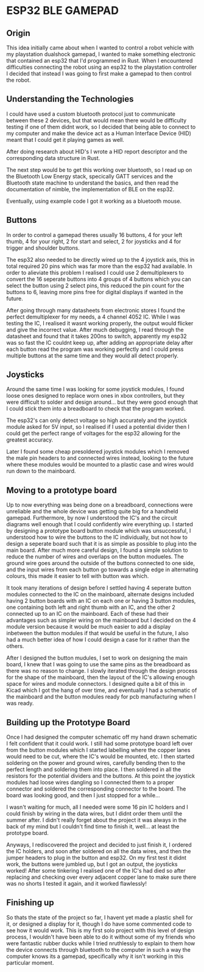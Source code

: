 # ESP32 BLE GAMEPAD
## Origin
This idea initially came about when I wanted to control a robot vehicle with my playstation dualshock gamepad, I wanted to make something electronic that contained an esp32 that I'd programmed in Rust.
When I encountered difficulties connecting the robot using an esp32 to the playstation controller I decided that instead I was going to first make a gamepad to then control the robot.

## Understanding the Technologies
I could have used a custom bluetooth protocol just to communicate between these 2 devices, but that would mean there would be difficulty testing if one of them didnt work, so I decided that being able to connect to my computer and make the device act as a Human Interface Device (HID) meant that I could get it playing games as well.

After doing research about HID's I wrote a HID report descriptor and the corresponding data structure in Rust.

The next step would be to get this working over bluetooth, so I read up on the Bluetooth Low Energy stack, specically GATT services and the Bluetooth state machine to understand the basics, and then read the documentation of nimble, the implementation of BLE on the esp32. 

Eventually, using example code I got it working as a bluetooth mouse.

## Buttons

In order to control a gamepad theres usually 16 buttons, 4 for your left thumb, 4 for your right, 2 for start and select, 2 for joysticks and 4 for trigger and shoulder buttons.

The esp32 also needed to be directly wired up to the 4 joystick axis, this in total required 20 pins which was far more than the esp32 had available.
In order to alieviate this problem I realised I could use 2 demultiplexers to convert the 16 seperate buttons into 4 groups of 4 buttons which you can select the button using 2 select pins, this reduced the pin count for the buttons to 6, leaving more pins free for digital displays if wanted in the future.

After going through many datasheets from electronic stores I found the perfect demultiplexer for my needs, a 4 channel 4052 IC. While I was testing the IC, I realised it wasnt working properly, the output would flicker and give the incorrect value. After much debugging, I read through the datasheet and found that it takes 200ns to switch, apparently my esp32 was so fast the IC couldnt keep up, after adding an appropriate delay after each button read the program was working perfectly and I could press multiple buttons at the same time and they would all detect properly.

## Joysticks

Around the same time I was looking for some joystick modules, I found loose ones designed to replace worn ones in xbox controllers, but they were difficult to solder and design around... but they were good enough that I could stick them into a breadboard to check that the program worked.

The esp32's can only detect voltage so high accurately and the joystick module asked for 5V input, so I realised if I used a potential divider then I could get the perfect range of voltages for the esp32 allowing for the greatest accuracy.

Later I found some cheap presoldered joystick modules which I removed the male pin headers to and connected wires instead, looking to the future where these modules would be mounted to a plastic case and wires would run down to the mainboard.

## Moving to a prototype board

Up to now everything was being done on a breadboard, connections were unreliable and the whole device was getting quite big for a handheld gamepad. Furthermore, by now I understood the IC's and the circuit diagrams well enough that I could confidently wire everything up. I started by designing a prototype board button module which was unsuccessful, I understood how to wire the buttons to the IC individually, but not how to design a seperate board such that it is as simple as possible to plug into the main board. After much more careful design, I found a simple solution to reduce the number of wires and overlaps on the button modueles. The ground wire goes around the outside of the buttons connected to one side, and the input wires from each button go towards a single edge in alternating colours, this made it easier to tell with button was which.

It took many iterations of design before I settled having 4 seperate button modules connected to the IC on the mainboard, alternate designs included having 2 button boards with an IC on each one or having 3 button modules, one containing both left and right thumb with an IC, and the other 2 connected up to an IC on the mainboard. Each of these had their advantages such as simpler wiring on the mainboard but I decided on the 4 module version because it would be much easier to add a display inbetween the button modules if that would be useful in the future, I also had a much better idea of how I could design a case for it rather than the others.

After I designed the button mudules, I set to work on designing the main board, I knew that I was going to use the same pins as the breadboard as there was no reason to change. I slowly iterated through the design process for the shape of the mainboard, then the layout of the IC's allowing enough space for wires and module connectors.
I designed quite a bit of this in Kicad which I got the hang of over time, and eventually I had a schematic of the mainboard and the button modules ready for pcb manufacturing when I was ready.

## Building up the Prototype Board

Once I had designed the computer schematic off my hand drawn schematic I felt confident that it could work. I still had some prototype board left over from the button modules which I started labelling where the copper lanes would need to be cut, where the IC's would be mounted, etc. I then started soldering on the power and ground wires, carefully bending then to the perfect length and soldering them into place. I then soldered in all the resistors for the potential dividers and the buttons. At this point the joystick modules had loose wires dangling so I connected them to a proper connector and soldered the corresponding connector to the board. The board was looking good, and then I just stopped for a while...

I wasn't waiting for much, all I needed were some 16 pin IC holders and I could finish by wiring in the data wires, but I didnt order them until the summer after. I didn't really forget about the project it was always in the back of my mind but I couldn't find time to finish it, well... at least the prototype board.

Anyways, I rediscovered the project and decided to just finish it, I ordered the IC holders, and soon after soldered on all the data wires, and then the jumper headers to plug in the button and esp32. On my first test it didnt work, the buttons were jumbled up, but I got an output, the joysticks worked! After some tinkering I realised one of the IC's had died so after replacing and checking over every adjacent copper lane to make sure there was no shorts I tested it again, and it worked flawlessly!

## Finishing up
So thats the state of the project so far, I havent yet made a plastic shell for it, or designed a display for it, though I do have some commented code to see how it would work.
This is my first solo project with this level of design process, I wouldn't have been able to do it without some of my friends who were fantastic rubber ducks while I tried nruthlessly to explain to them how the device connects through bluetooth to the computer in such a way the computer knows its a gamepad, specifically why it isn't working in this particular moment.